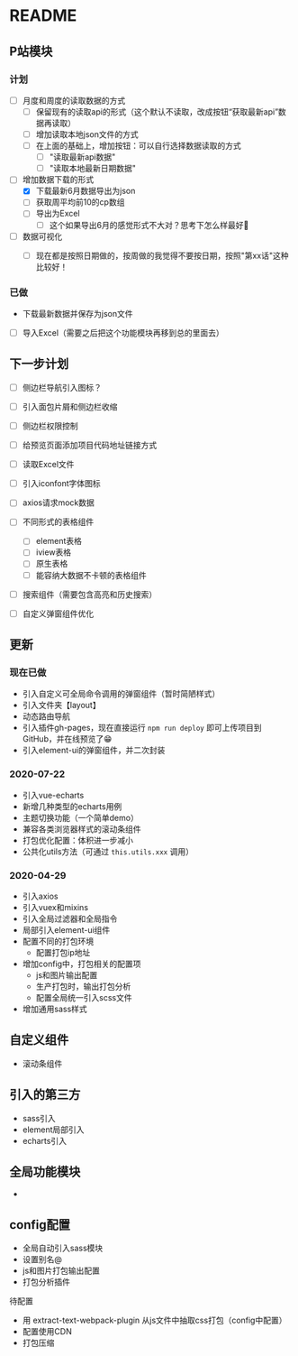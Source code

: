 # README




## P站模块

### 计划

- [ ] 月度和周度的读取数据的方式
  - [ ] 保留现有的读取api的形式（这个默认不读取，改成按钮“获取最新api”数据再读取）
  - [ ] 增加读取本地json文件的方式
  - [ ] 在上面的基础上，增加按钮：可以自行选择数据读取的方式
    - [ ] "读取最新api数据"
    - [ ] "读取本地最新日期数据"
- [ ] 增加数据下载的形式
  - [x] 下载最新6月数据导出为json
  - [ ] 获取周平均前10的cp数组
  - [ ] 导出为Excel
    - [ ] 这个如果导出6月的感觉形式不大对？思考下怎么样最好🤔
- [ ] 数据可视化
  - [ ] 现在都是按照日期做的，按周做的我觉得不要按日期，按照"第xx话"这种比较好！




### 已做

- 下载最新数据并保存为json文件
- [ ] 导入Excel（需要之后把这个功能模块再移到总的里面去）


## 下一步计划

- [ ] 侧边栏导航引入图标？
- [ ] 引入面包片屑和侧边栏收缩
- [ ] 侧边栏权限控制
- [ ] 给预览页面添加项目代码地址链接方式
- [ ] 读取Excel文件
- [ ] 引入iconfont字体图标
- [ ] axios请求mock数据
- [ ] 不同形式的表格组件
  - [ ] element表格
  - [ ] iview表格
  - [ ] 原生表格
  - [ ] 能容纳大数据不卡顿的表格组件
- [ ] 搜索组件（需要包含高亮和历史搜索）
- [ ] 自定义弹窗组件优化







## 更新

### 现在已做
- 引入自定义可全局命令调用的弹窗组件（暂时简陋样式）
- 引入文件夹【layout】
- 动态路由导航
- 引入插件gh-pages，现在直接运行 `npm run deploy` 即可上传项目到GitHub，并在线预览了😁
- 引入element-ui的弹窗组件，并二次封装




### 2020-07-22

- 引入vue-echarts
- 新增几种类型的echarts用例
- 主题切换功能（一个简单demo）
- 兼容各类浏览器样式的滚动条组件
- 打包优化配置：体积进一步减小
- 公共化utils方法（可通过 `this.utils.xxx` 调用）



### 2020-04-29

- 引入axios
- 引入vuex和mixins
- 引入全局过滤器和全局指令
- 局部引入element-ui组件
- 配置不同的打包环境
  - 配置打包ip地址
- 增加config中，打包相关的配置项
  - js和图片输出配置
  - 生产打包时，输出打包分析
  - 配置全局统一引入scss文件
- 增加通用sass样式



## 自定义组件
- 滚动条组件


## 引入的第三方
- sass引入
- element局部引入
- echarts引入


## 全局功能模块
- 



## config配置
- 全局自动引入sass模块
- 设置别名@
- js和图片打包输出配置
- 打包分析插件

待配置
- 用 extract-text-webpack-plugin 从js文件中抽取css打包（config中配置）
- 配置使用CDN
- 打包压缩





















